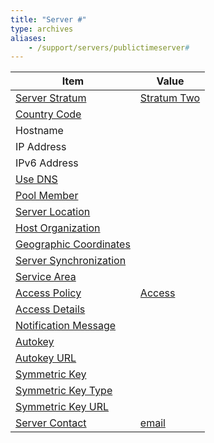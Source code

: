 ```yaml
---
title: "Server #"
type: archives
aliases:
    - /support/servers/publictimeserver#
---
```


| Item | Value |
| ----- | ----- |
| [Server Stratum](/support/servers/serverstratum) | [Stratum Two](/support/servers/stratumtwotimeservers) |
| [Country Code](/support/servers/countrycode) | |
| Hostname |  |
| IP Address |  |
| IPv6 Address | |
| [Use DNS](/support/servers/usedns) | |
| [Pool Member](/support/servers/poolmember) |  |
| [Server Location](/support/servers/serverlocation) | |
| [Host Organization](/support/servers/hostorganization) | |
| [ Geographic Coordinates](/support/servers/geographiccoordinates) |  |
| [Server Synchronization](/support/servers/serversynchronization) | |
| [Service Area](/support/servers/servicearea) | |
| [Access Policy](/support/servers/accesspolicy) | [Access](/support/servers/access) |
| [Access Details](/support/servers/accessdetails) |  |
| [Notification Message](/support/servers/notificationmessage) |  |
| [Autokey](/support/servers/autokey) |  |
| [Autokey URL](/support/servers/autokeyurl) | |
| [Symmetric Key](/support/servers/symmetrickey) | |
| [Symmetric Key Type](/support/servers/symmetrickeytype) | |
| [Symmetric Key URL](/support/servers/symmetrickeyurl) | |
| [Server Contact](/support/servers/servercontact) | [email](mailto:) |